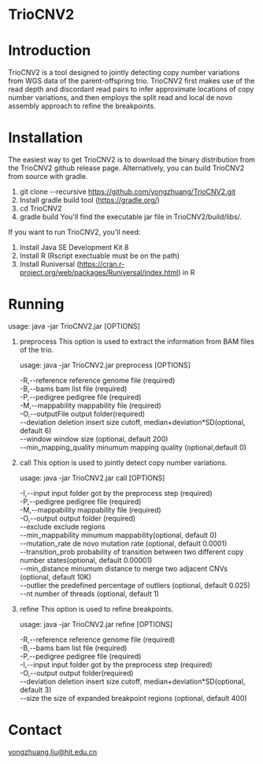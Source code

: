 # TrioCNV2
# Introduction 
TrioCNV2 is a tool designed to jointly detecting copy number variations from WGS data of the parent-offspring trio. TrioCNV2 first makes use of the read depth and discordant read pairs to infer approximate locations of copy number variations, and then employs the split read and local de novo assembly approach to refine the breakpoints.
# Installation
The easiest way to get TrioCNV2 is to download the binary distribution from the TrioCNV2 github release page. Alternatively, you can build TrioCNV2 from source with gradle.
1. git clone --recursive https://github.com/yongzhuang/TrioCNV2.git
2. Install gradle build tool (https://gradle.org/)
3. cd TrioCNV2 
4. gradle build 
You'll find the executable jar file in TrioCNV2/build/libs/. 

If you want to run TrioCNV2, you'll need:
1. Install Java SE Development Kit 8
2. Install R (Rscript exectuable must be on the path)
3. Install Runiversal (https://cran.r-project.org/web/packages/Runiversal/index.html) in R

# Running
usage: java -jar TrioCNV2.jar [OPTIONS]
1. preprocess
   This option is used to extract the information from BAM files of the trio.

   usage: java -jar TrioCNV2.jar preprocess [OPTIONS]

   -R,--reference    <FILE>   reference genome file (required)  
   -B,--bams         <FILE>   bam list file (required)  
   -P,--pedigree     <FILE>   pedigree file (required)  
   -M,--mappability  <FILE>   mappability file (required)  
   -O,--outputFile   <FILE>   output folder(required)  
      --deviation    <INT>    deletion insert size cutoff, median+deviation*SD(optional, default 6)  
      --window       <INT>    window size (optional, default 200)  
      --min_mapping_quality   <INT>    minumum mapping quality (optional,default 0)  
2. call
   This option is used to jointly detect copy number variations.

   usage: java -jar TrioCNV2.jar call [OPTIONS]

   -I,--input           <FILE>   input folder got by the preprocess step (required)  
   -P,--pedigree        <FILE>   pedigree file (required)  
   -M,--mappability     <FILE>   mappability file (required)  
   -O,--output          <FILE>   output folder (required)  
      --exclude         <FILE>   exclude regions  
      --min_mappability <FLOAT>  minumum mappability(optional, default 0)  
      --mutation_rate   <FLOAT>  de novo mutation rate (optional, default 0.0001)  
      --transition_prob <FLOAT>  probability of transition between two different copy number states(optional, default 0.00001)  
      --min_distance    <INT>    minumum distance to merge two adjacent CNVs (optional, default 10K)  
      --outlier         <FLOAT>  the predefined percentage of outliers (optional, default 0.025)  
      --nt              <INT>    number of threads (optional, default 1)  
2. refine
   This option is used to refine breakpoints.

   usage: java -jar TrioCNV2.jar refine [OPTIONS]

   -R,--reference    <FILE>   reference genome file (required)  
   -B,--bams         <FILE>   bam list file (required)  
   -P,--pedigree     <FILE>   pedigree file (required)  
   -I,--input        <FILE>   input folder got by the preprocess step (required)  
   -O,--output       <FILE>   output folder(required)  
      --deviation    <INT>    deletion insert size cutoff, median+deviation*SD(optional, default 3)  
      --size         <INT>    the size of expanded breakpoint regions (optional, default 400)  
# Contact 
   yongzhuang.liu@hit.edu.cn

